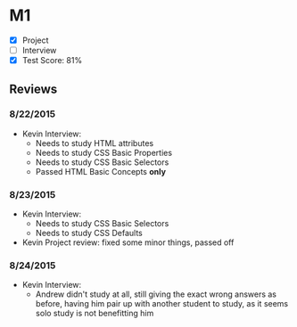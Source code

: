 # M1

- [x] Project
- [ ] Interview
- [x] Test Score: 81%

## Reviews

### 8/22/2015

- Kevin Interview: 
  - Needs to study HTML attributes
  - Needs to study CSS Basic Properties
  - Needs to study CSS Basic Selectors
  - Passed HTML Basic Concepts **only**

### 8/23/2015

- Kevin Interview:
  - Needs to study CSS Basic Selectors
  - Needs to study CSS Defaults
- Kevin Project review: fixed some minor things, passed off

### 8/24/2015

- Kevin Interview:
  - Andrew didn't study at all, still giving the exact wrong answers as before, having him pair up with another student to study, as it seems solo study is not benefitting him
